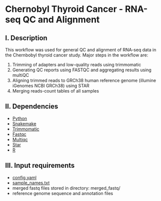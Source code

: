 # Chernobyl Thyroid Cancer - RNA-seq QC and Alignment
## I. Description
This workflow was used for general QC and alignment of RNA-seq data in the Chernbobyl thyroid cancer study.
Major steps in the workflow are:
1) Trimming of adapters and low-quality reads using trimmomatic
2) Generating QC reports using FASTQC and aggregating results using multiQC
3) Aligning trimmed reads to GRCh38 human reference genome (illumine iGenomes NCBI GRCh38) using STAR
4) Merging reads-count tables of all samples
## II. Dependencies
* [Python](https://www.python.org)
* [Snakemake](https://snakemake.readthedocs.io/en/stable/)
* [Trimmomatic](http://www.usadellab.org/cms/?page=trimmomatic)
* [Fastqc](https://www.bioinformatics.babraham.ac.uk/projects/fastqc/)
* [Multiqc](https://multiqc.info)
* [Star](https://github.com/alexdobin/STAR)
* [R](https://www.r-project.org)
## III. Input requirements
* [config.yaml](https://github.com/NCI-CGR/ChernobylThyroidCancer-RNAseq/blob/main/config.yaml)
* [sample_names.txt](https://github.com/NCI-CGR/ChernobylThyroidCancer-RNAseq/blob/main/sample_names.txt)
* merged fastq files stored in directory: merged_fastq/
* reference genome sequence and annotation files
